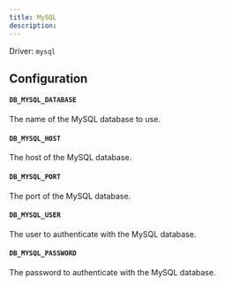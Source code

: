 ```yaml
---
title: MySQL
description:
---
```


Driver: `mysql`

## Configuration

#### `DB_MYSQL_DATABASE`

The name of the MySQL database to use.

#### `DB_MYSQL_HOST`

The host of the MySQL database.

#### `DB_MYSQL_PORT`

The port of the MySQL database.

#### `DB_MYSQL_USER`

The user to authenticate with the MySQL database.

#### `DB_MYSQL_PASSWORD`

The password to authenticate with the MySQL database.
